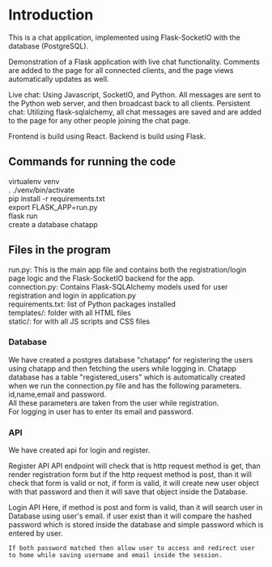 # Introduction
This is a chat application, implemented using Flask-SocketIO with the database (PostgreSQL).

Demonstration of a Flask application with live chat functionality. Comments are added to the page for all connected clients, and the page views automatically updates as well.

Live chat: Using Javascript, SocketIO, and Python. All messages are sent to the Python web server, and then broadcast back to all clients.
Persistent chat: Utilizing flask-sqlalchemy, all chat messages are saved and are added to the page for any other people joining the chat page.

Frontend is build using React.
Backend is build using Flask.

## Commands for running the code

virtualenv venv <br>
. ./venv/bin/activate <br>
pip install -r requirements.txt <br>
export FLASK_APP=run.py <br>
flask run <br>
create a database chatapp <br>

## Files in the program
run.py: This is the main app file and contains both the registration/login page logic and the Flask-SocketIO backend for the app.<br>
connection.py: Contains Flask-SQLAlchemy models used for user registration and login in application.py <br>
requirements.txt: list of Python packages installed  <br>
templates/: folder with all HTML files <br>
static/: for with all JS scripts and CSS files <br>

### Database
We have created a postgres database "chatapp" for registering the users using chatapp and then fetching the users while logging in.
Chatapp database has a table "registered_users" which is automatically created when we run the connection.py file and has the following parameters.<br>
id,name,email and password. <br>
All these parameters are taken from the user while registration.<br>
For logging in user has to enter its email and password.<br>


### API
We have created api for login and register.

Register API
    API endpoint will check that is http request method is get, than render registration form but if the http request method is post, than it will check that form is valid or not, if form is valid, it will create new user object with that password and then it will save that object inside the Database.

Login API
    Here, if method is post and form is valid, than it will search user in Database using user's email. if user exist than it will compare the hashed password which is stored inside the database and simple password which is entered by user.

    If both password matched then allow user to access and redirect user to home while saving username and email inside the session.